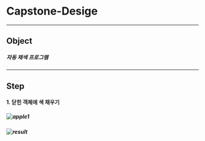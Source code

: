 # Capstone-Desige
----------
## Object
##### 자동 채색 프로그램
----------
## Step
#### 1. 닫힌 객체에 색 채우기
##### ![apple1](https://user-images.githubusercontent.com/48282708/74900788-2e244800-53e4-11ea-8063-cbb9bb2f296a.png)
##### ![result](https://user-images.githubusercontent.com/48282708/74900790-2fee0b80-53e4-11ea-9145-e73a55ea7d6a.png)
